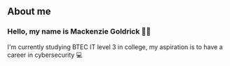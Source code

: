 About me
---

### Hello, my name is Mackenzie Goldrick 👨‍💼

I'm currently studying BTEC IT level 3 in college,
my aspiration is to have a career in cybersecurity 💻
